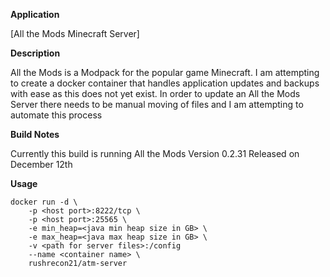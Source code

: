 **Application**

[All the Mods Minecraft Server]

**Description**

All the Mods is a Modpack for the popular game Minecraft. I am attempting to create a docker container that handles application updates and backups with ease as this does not yet exist. In order to update an All the Mods Server there needs to be manual moving of files and I am attempting to automate this process

**Build Notes**

Currently this build is running All the Mods Version 0.2.31 Released on December 12th

**Usage**
```
docker run -d \
    -p <host port>:8222/tcp \
    -p <host port>:25565 \
    -e min_heap=<java min heap size in GB> \
    -e max_heap=<java max heap size in GB> \
    -v <path for server files>:/config
    --name <container name> \
    rushrecon21/atm-server
```

